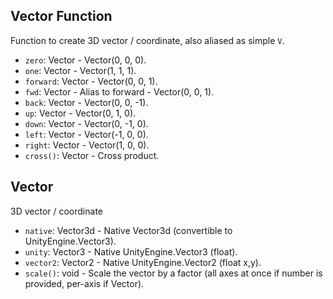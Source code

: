 ## Vector Function

Function to create 3D vector / coordinate, also aliased as simple `V`.

- `zero`: Vector - Vector(0, 0, 0).
- `one`: Vector - Vector(1, 1, 1).
- `forward`: Vector - Vector(0, 0, 1).
- `fwd`: Vector - Alias to forward - Vector(0, 0, 1).
- `back`: Vector - Vector(0, 0, -1).
- `up`: Vector - Vector(0, 1, 0).
- `down`: Vector - Vector(0, -1, 0).
- `left`: Vector - Vector(-1, 0, 0).
- `right`: Vector - Vector(1, 0, 0).
- `cross()`: Vector - Cross product.

## Vector

3D vector / coordinate

- `native`: Vector3d - Native Vector3d (convertible to UnityEngine.Vector3).
- `unity`: Vector3 - Native UnityEngine.Vector3 (float).
- `vector2`: Vector2 - Native UnityEngine.Vector2 (float x,y).
- `scale()`: void - Scale the vector by a factor (all axes at once if number is provided, per-axis if Vector).
